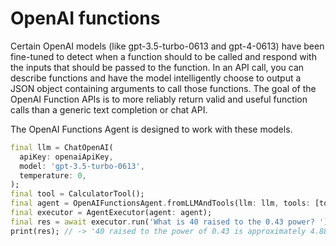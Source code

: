 # OpenAI functions

Certain OpenAI models (like gpt-3.5-turbo-0613 and gpt-4-0613) have been
fine-tuned to detect when a function should to be called and respond with the
inputs that should be passed to the function. In an API call, you can describe
functions and have the model intelligently choose to output a JSON object
containing arguments to call those functions. The goal of the OpenAI Function
APIs is to more reliably return valid and useful function calls than a generic
text completion or chat API.

The OpenAI Functions Agent is designed to work with these models.

```dart
final llm = ChatOpenAI(
  apiKey: openaiApiKey,
  model: 'gpt-3.5-turbo-0613',
  temperature: 0,
);
final tool = CalculatorTool();
final agent = OpenAIFunctionsAgent.fromLLMAndTools(llm: llm, tools: [tool]);
final executor = AgentExecutor(agent: agent);
final res = await executor.run('What is 40 raised to the 0.43 power? ');
print(res); // -> '40 raised to the power of 0.43 is approximately 4.8852'
```
